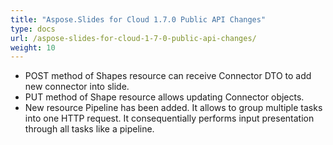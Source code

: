 ```yaml
---
title: "Aspose.Slides for Cloud 1.7.0 Public API Changes"
type: docs
url: /aspose-slides-for-cloud-1-7-0-public-api-changes/
weight: 10
---
```


- POST method of Shapes resource can receive Connector DTO to add new connector into slide.
- PUT method of Shape resource allows updating Connector objects.
- New resource Pipeline has been added. It allows to group multiple tasks into one HTTP request. It consequentially performs input presentation through all tasks like a pipeline.
